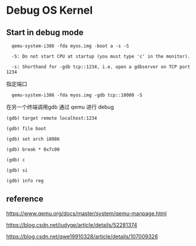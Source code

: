 # Debug OS Kernel


## Start in debug mode
```
  qemu-system-i386 -fda myos.img -boot a -s -S

  -S: Do not start CPU at startup (you must type 'c' in the monitor).
  
  -s: Shorthand for -gdb tcp::1234, i.e. open a gdbserver on TCP port 1234
```

指定端口
```
  qemu-system-i386 -fda myos.img -gdb tcp::10000 -S
```

在另一个终端调用gdb 通过 qemu 进行 debug
```
(gdb) target remote localhost:1234

(gdb) file boot

(gdb) set arch i8086 

(gdb) break * 0x7c00

(gdb) c

(gdb) si

(gdb) info reg
```



## reference
https://www.qemu.org/docs/master/system/qemu-manpage.html

https://blog.csdn.net/judyge/article/details/52281374

https://blog.csdn.net/qwe19910328/article/details/107009326


